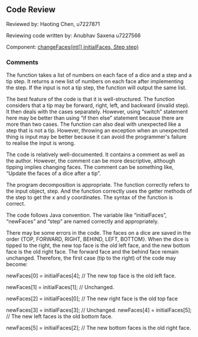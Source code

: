 ## Code Review

Reviewed by: Haoting Chen, u7227871

Reviewing code written by: Anubhav Saxena u7227566

Component: [changeFaces(int[] initialFaces, Step step)](https://gitlab.cecs.anu.edu.au/u7313467/comp1140-ass2-tue09q/-/blob/master/src/comp1140/ass2/core/Dice.java#L132-185)

### Comments 

The function takes a list of numbers on each face of a dice and a step and a tip step. It returns a new list of numbers on each face after implementing the step. If the input is not a tip step, the function will output the same list.

The best feature of the code is that it is well-structured. The function considers that a tip may be forward, right, left, and backward (invalid step). It then deals with the cases separately. However, using “switch” statement here may be better than using “if then else” statement because there are more than two cases. The function can also deal with unexpected like a step that is not a tip. However, throwing an exception when an unexpected thing is input may be better because it can avoid the programmer's failure to realise the input is wrong.

The code is relatively well-documented. It contains a comment as well as the author. However, the comment can be more descriptive, although tipping implies changing faces. The comment can be something like, “Update the faces of a dice after a tip”.

The program decomposition is appropriate. The function correctly refers to the input object, step. And the function correctly uses the getter methods of the step to get the x and y coordinates. The syntax of the function is correct.

The code follows Java convention. The variable like “initialFaces”, “newFaces” and “step” are named correctly and appropriately.

There may be some errors in the code. The faces on a dice are saved in the order {TOP, FORWARD, RIGHT, BEHIND, LEFT, BOTTOM}. When the dice is tipped to the right, the new top face is the old left face, and the new bottom face is the old right face. The forward face and the behind face remain unchanged. Therefore, the first case (tip to the right) of the code may become:

newFaces[0] = initialFaces[4]; // The new top face is the old left face.

newFaces[1] = initialFaces[1]; // Unchanged.

newFaces[2] = initialFaces[0]; // The new right face is the old top face

newFaces[3] = initialFaces[3]; // Unchanged.
newFaces[4] = initialFaces[5]; // The new left faces is the old bottom face.

newFaces[5] = initialFaces[2]; // The new bottom faces is the old right face.


